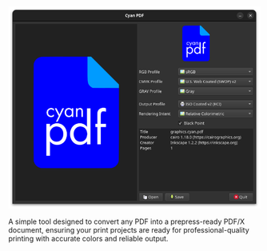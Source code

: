 ![Screenshot](screenshot.png)

A simple tool designed to convert any PDF into a prepress-ready PDF/X document, ensuring your print projects are ready for professional-quality printing with accurate colors and reliable output.

